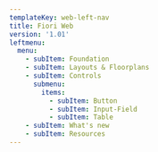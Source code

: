 ```yaml
---
templateKey: web-left-nav
title: Fiori Web
version: '1.01'
leftmenu:
  menu:
    - subItem: Foundation
    - subItem: Layouts & Floorplans
    - subItem: Controls
      submenu:
        items:
          - subItem: Button
          - subItem: Input-Field
          - subItem: Table
    - subItem: What's new
    - subItem: Resources
---
```


